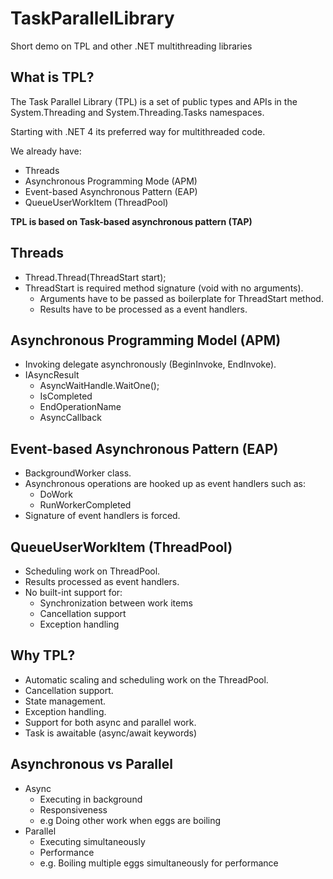 # TaskParallelLibrary
Short demo on TPL and other .NET multithreading libraries

## What is TPL?

The Task Parallel Library (TPL) is a set of public types and APIs in the System.Threading and System.Threading.Tasks namespaces.

Starting with .NET 4 its preferred way for multithreaded code.

We already have:
- Threads
- Asynchronous Programming Mode (APM)
- Event-based Asynchronous Pattern (EAP)
- QueueUserWorkItem (ThreadPool)

**TPL is based on Task-based asynchronous pattern (TAP)**

## Threads

- Thread.Thread(ThreadStart start);
- ThreadStart is required method signature (void with no arguments).
  - Arguments have to be passed as boilerplate for ThreadStart method.
  - Results have to be processed as a event handlers.

## Asynchronous Programming Model (APM)

- Invoking delegate asynchronously (BeginInvoke, EndInvoke).
- IAsyncResult
  - AsyncWaitHandle.WaitOne();
  - IsCompleted
  - EndOperationName
  - AsyncCallback

## Event-based Asynchronous Pattern (EAP)

- BackgroundWorker class.
- Asynchronous operations are hooked up as event handlers such as:
  - DoWork
  - RunWorkerCompleted
- Signature of event handlers is forced.

## QueueUserWorkItem (ThreadPool)

- Scheduling work on ThreadPool.
- Results processed as event handlers.
- No built-int support for:
  - Synchronization between work items
  - Cancellation support
  - Exception handling

## Why TPL?

- Automatic scaling and scheduling work on the ThreadPool.
- Cancellation support.
- State management.
- Exception handling.
- Support for both async and parallel work.
- Task is awaitable (async/await keywords)

## Asynchronous vs Parallel

- Async
  - Executing in background
  - Responsiveness
  - e.g Doing other work when eggs are boiling
- Parallel
  - Executing simultaneously
  - Performance
  - e.g. Boiling multiple eggs simultaneously for performance
  
